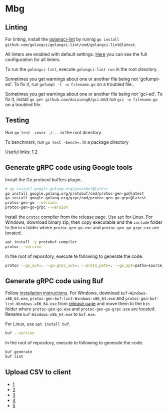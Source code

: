 # Mbg

## Linting

For linting, install the [golangci-lint](https://golangci-lint.run/) by runnig
`go install github.com/golangci/golangci-lint/cmd/golangci-lint@latest`.

All linters are enabled with default settings.
[Here](https://github.com/golangci/golangci-lint/blob/master/.golangci.example.yml) you can see the full configuration for all linters.

To run the `golangci-lint`, execute `golangci-lint run` in the root directory.

Sometimes you get warnings about one or another file being not 'gofumpt-ed'.
To fix it, run `gofumpt -l -w filename.go` on a troubled file..

Sometimes you get warnings about one or another file being not 'gci-ed'.
To fix it, install `go get github.com/daixiang0/gci` and run `gci -w filename.go` on a troubled file.

## Testing

Run `go test -cover ./...` in the root directory.

To benchmark, run `go test -bench=.` in a package directory

Useful links: [1](https://github.com/end0/sic4-list) [2](https://www.isindb.com/fix-cusip-calculate-cusip-check-digit/)

## Generate gRPC code using Google tools

Install the Go protocol buffers plugin.

```bash
# go install google.golang.org/protobuf@latest
go install google.golang.org/protobuf/cmd/protoc-gen-go@latest
go install google.golang.org/grpc/cmd/protoc-gen-go-grpc@latest
protoc-gen-go --version
protoc-gen-go-grpc --version
```

Install the `protoc` compiler from the [release page](https://github.com/protocolbuffers/protobuf/releases/latest).
Use `apt` for Linux. For Windows, download binary zip, then copy executable and the `include` folder to the `bin` folder where `protoc-gen-go.exe` and `protoc-gen-go-grpc.exe` are located.

```bash
apt install -y protobuf-compiler
protoc --version
```

In the root of repository, execute  te following to generate the code.

```bash
protoc --go_out=. --go-grpc_out=. --proto_path=. --go_opt=paths=source_relative --go-grpc_opt=paths=source_relative ./trading/protobuf/indicators/*.proto ./trading/protobuf/data/entities/*.proto ./trading/protobuf/*.proto
```

## Generate gRPC code using Buf

Follow [installation instructions](https://docs.buf.build/installation).
For Windows, download `buf-Windows-x86_64.exe`, `protoc-gen-buf-lint-Windows-x86_64.exe` and `protoc-gen-buf-lint-Windows-x86_64.exe` from [release page](https://github.com/bufbuild/buf/releases) and move them to the `bin` folder where `protoc-gen-go.exe` and `protoc-gen-go-grpc.exe` are located. Rename `buf-Windows-x86_64.exe` to `buf.exe`.

For Linux, use `apt install buf`.

```bash
buf --version
```

In the root of repository, execute  te following to generate the code.

```bash
buf generate
buf lint
```

## Upload CSV to client

- [1](https://blog.angular-university.io/angular-file-upload/)
- [2](https://stackoverflow.com/questions/47936183/angular-file-upload)
- [3](https://stackoverflow.com/questions/54971238/upload-json-file-using-angular-6)
- [4](https://stackoverflow.com/questions/51070418/angular-2-upload-parse-csv)
- [5](https://gyawaliamit.medium.com/reading-csv-file-on-angular-5694b64faaa5)
